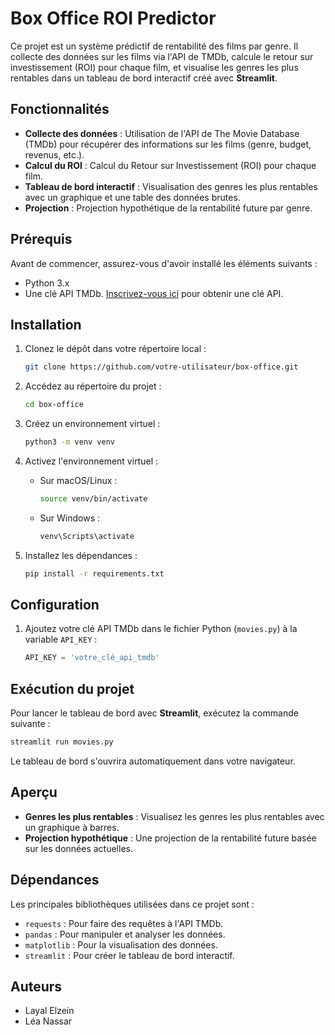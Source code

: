 # Box Office ROI Predictor

Ce projet est un système prédictif de rentabilité des films par genre. Il collecte des données sur les films via l'API de TMDb, calcule le retour sur investissement (ROI) pour chaque film, et visualise les genres les plus rentables dans un tableau de bord interactif créé avec **Streamlit**.

## Fonctionnalités

- **Collecte des données** : Utilisation de l'API de The Movie Database (TMDb) pour récupérer des informations sur les films (genre, budget, revenus, etc.).
- **Calcul du ROI** : Calcul du Retour sur Investissement (ROI) pour chaque film.
- **Tableau de bord interactif** : Visualisation des genres les plus rentables avec un graphique et une table des données brutes.
- **Projection** : Projection hypothétique de la rentabilité future par genre.

## Prérequis

Avant de commencer, assurez-vous d'avoir installé les éléments suivants :

- Python 3.x
- Une clé API TMDb. [Inscrivez-vous ici](https://www.themoviedb.org/) pour obtenir une clé API.

## Installation

1. Clonez le dépôt dans votre répertoire local :

   ```bash
   git clone https://github.com/votre-utilisateur/box-office.git
   ```

2. Accédez au répertoire du projet :

   ```bash
   cd box-office
   ```

3. Créez un environnement virtuel :

   ```bash
   python3 -m venv venv
   ```

4. Activez l'environnement virtuel :

   - Sur macOS/Linux :
     ```bash
     source venv/bin/activate
     ```
   - Sur Windows :
     ```bash
     venv\Scripts\activate
     ```

5. Installez les dépendances :

   ```bash
   pip install -r requirements.txt
   ```

## Configuration

1. Ajoutez votre clé API TMDb dans le fichier Python (`movies.py`) à la variable `API_KEY` :

   ```python
   API_KEY = 'votre_clé_api_tmdb'
   ```

## Exécution du projet

Pour lancer le tableau de bord avec **Streamlit**, exécutez la commande suivante :

```bash
streamlit run movies.py
```

Le tableau de bord s'ouvrira automatiquement dans votre navigateur.

## Aperçu

- **Genres les plus rentables** : Visualisez les genres les plus rentables avec un graphique à barres.
- **Projection hypothétique** : Une projection de la rentabilité future basée sur les données actuelles.

## Dépendances

Les principales bibliothèques utilisées dans ce projet sont :

- `requests` : Pour faire des requêtes à l'API TMDb.
- `pandas` : Pour manipuler et analyser les données.
- `matplotlib` : Pour la visualisation des données.
- `streamlit` : Pour créer le tableau de bord interactif.

## Auteurs

- Layal Elzein
- Léa Nassar

